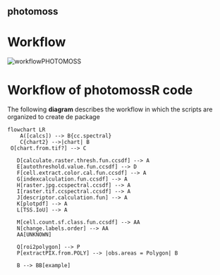 ## photomoss

# Workflow
![workflowPHOTOMOSS](https://github.com/user-attachments/assets/ad42c860-b3f0-4ab9-b6e3-3655efd879ee)

# Workflow of photomossR code
The following **diagram** describes the workflow in which the scripts are organized to create de package

```mermaid
flowchart LR
    A([calcs]) --> B{cc.spectral}
    C{chart2} -->|chart| B
 O[chart.from.tif?] --> C

   D[calculate.raster.thresh.fun.ccsdf] --> A
   E[autothreshold.value.fun.ccsdf] --> D
   F[cell.extract.color.cal.fun.ccsdf] --> A
   G[indexcalculation.fun.ccsdf] --> A
   H[raster.jpg.ccspectral.ccsdf] --> A
   I[raster.tif.ccspectral.ccsdf] --> A
   J[descriptor.calculation.fun] --> A
   K[plotpdf] --> A
   L[TSS.IoU] --> A
   
   M[cell.count.sf.class.fun.ccsdf] --> AA
   N[change.labels.order] --> AA
   AA[UNKNOWN]

   Q[roi2polygon] --> P
   P[extractPIX.from.POLY] --> |obs.areas = Polygon| B
   
   B --> BB[example]
   ```
